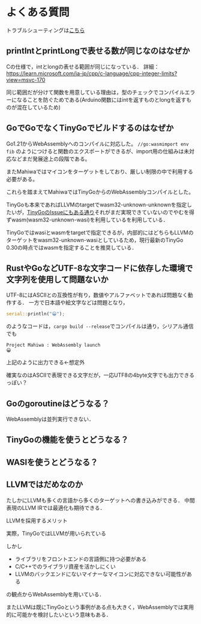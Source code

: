 # よくある質問

トラブルシューティングは[こちら](/reference/developer/troubleshooting/)

## printIntとprintLongで表せる数が同じなのはなぜか

Cの仕様で，intとlongの表せる範囲が同じになっている． 詳細：https://learn.microsoft.com/ja-jp/cpp/c-language/cpp-integer-limits?view=msvc-170

同じ範囲だが分けて関数を用意している理由は，型のチェックでコンパイルエラーになることを防ぐためである(Arduino関数にはintを返すものとlongを返すものが混在しているため)

## GoでGoでなくTinyGoでビルドするのはなぜか

Go1.21からWebAssemblyへのコンパイルに対応した。
`//go:wasmimport env fib` のようにつけると関数のエクスポートができるが、import用の仕組みは未対応などまだ発展途上の段階である。

またMahiwaではマイコンをターゲットをしており、厳しい制限の中で利用する必要がある。

これらを踏まえてMahiwaではTinyGoからのWebAssemblyコンパイルとした。

TinyGoも本来であればLLVMのtargetでwasm32-unknown-unknownを指定したいが，[TinyGoのIssueにもある通り](https://github.com/tinygo-org/tinygo/issues/3068)それがまだ実現できていないのでやむを得ずwasm(wasm32-unknown-wasi)を利用しているを利用している．

TinyGoではwasiとwasmをtargetで指定できるが，内部的にはどちらもLLVMのターゲットをwasm32-unknown-wasiとしているため，現行最新のTinyGo 0.30の時点ではwasmを指定することを推奨している．

## RustやGoなどUTF-8な文字コードに依存した環境で文字列を使用して問題ないか

UTF-8にはASCIIとの互換性が有り，数値やアルファベットであれば問題なく動作する．
一方で日本語や絵文字などは問題となり，

```rust
serial::println("😀");
```

のようなコードは，`cargo build --release`でコンパイルは通り，シリアル通信でも

```shell
Project Mahiwa : WebAssembly launch
😀
```

上記のように出力できる←想定外

確実なのはASCIIで表現できる文字だが，一応UTF8の4byte文字でも出力できるっぽい？

## Goのgoroutineはどうなる？

WebAssemblyは並列実行できない．

## TinyGoの機能を使うとどうなる？

## WASIを使うとどうなる？

## LLVMではだめなのか

たしかにLLVMも多くの言語から多くのターゲットへの書き込みができる．
中間表現のLLVM IRでは最適化も期待できる．

LLVMを採用するメリット

実際，TinyGoではLLVMが用いられている

しかし

- ライブラリをフロントエンドの言語側に持つ必要がある
- C/C++でのライブラリ資産を活かしにくい
- LLVMのバックエンドにないマイナーなマイコンに対応できない可能性がある

の観点からWebAssemblyを用いている．

またLLVMは既にTinyGoという事例がある点も大きく，WebAssemblyでは実用的に可能かを検討したいという意味もある．
